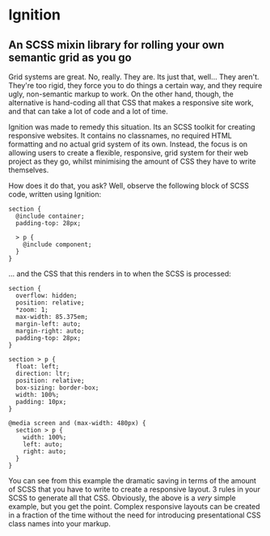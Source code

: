 # Ignition
## An SCSS mixin library for rolling your own semantic grid as you go

Grid systems are great. No, really. They are. Its just that, well... They aren't. They're too rigid, they force you to do things a certain way, and they require ugly, non-semantic markup to work. On the other hand, though, the alternative is hand-coding all that CSS that makes a responsive site work, and that can take a lot of code and a lot of time. 

Ignition was made to remedy this situation. Its an SCSS toolkit for creating responsive websites. It contains no classnames, no required HTML formatting and no actual grid system of its own. Instead, the focus is on allowing users to create a flexible, responsive, grid system for their web project as they go, whilst minimising the amount of CSS they have to write themselves. 

How does it do that, you ask? Well, observe the following block of SCSS code, written using Ignition:

````
section {
  @include container;
  padding-top: 28px;

  > p {
    @include component;
  }
}
````
... and the CSS that this renders in to when the SCSS is processed:

````
section {
  overflow: hidden;
  position: relative;
  *zoom: 1;
  max-width: 85.375em;
  margin-left: auto;
  margin-right: auto;
  padding-top: 28px; 
}

section > p {
  float: left;
  direction: ltr;
  position: relative;
  box-sizing: border-box;
  width: 100%;
  padding: 10px; 
}

@media screen and (max-width: 480px) {
  section > p {
    width: 100%;
    left: auto;
    right: auto; 
  } 
}
````

You can see from this example the dramatic saving in terms of the amount of SCSS that you have to write to create a responsive layout. 3 rules in your SCSS to generate all that CSS. Obviously, the above is a *very* simple example, but you get the point. Complex responsive layouts can be created in a fraction of the time without the need for introducing presentational CSS class names into your markup. 

